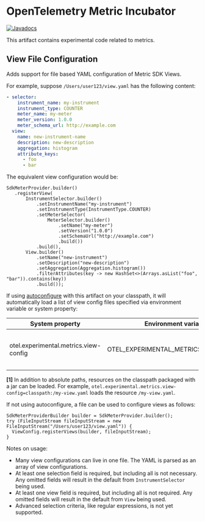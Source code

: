 # OpenTelemetry Metric Incubator

[![Javadocs][javadoc-image]][javadoc-url]

This artifact contains experimental code related to metrics.

## View File Configuration

Adds support for file based YAML configuration of Metric SDK Views.

For example, suppose `/Users/user123/view.yaml` has the following content:

```yaml
- selector:
    instrument_name: my-instrument
    instrument_type: COUNTER
    meter_name: my-meter
    meter_version: 1.0.0
    meter_schema_url: http://example.com
  view:
    name: new-instrument-name
    description: new-description
    aggregation: histogram
    attribute_keys:
      - foo
      - bar
```

The equivalent view configuration would be:

```
SdkMeterProvider.builder()
   .registerView(
       InstrumentSelector.builder()
           .setInstrumentName("my-instrument")
           .setInstrumentType(InstrumentType.COUNTER)
           .setMeterSelector(
               MeterSelector.builder()
                   .setName("my-meter")
                   .setVersion("1.0.0")
                   .setSchemaUrl("http://example.com")
                   .build())
           .build(),
       View.builder()
           .setName("new-instrument")
           .setDescription("new-description")
           .setAggregation(Aggregation.histogram())
           .filterAttributes(key -> new HashSet<>(Arrays.asList("foo", "bar")).contains(key))
           .build());
```

If using [autoconfigure](../autoconfigure) with this artifact on your classpath, it will automatically load a list of view config files specified via environment variable or system property:

| System property                       | Environment variable                  | Purpose                                              |
|---------------------------------------|---------------------------------------|------------------------------------------------------|
| otel.experimental.metrics.view-config | OTEL_EXPERIMENTAL_METRICS_VIEW_CONFIG | List of files containing view configuration YAML [1] |

**[1]** In addition to absolute paths, resources on the classpath packaged with a jar can be loaded.
For example, `otel.experimental.metrics.view-config=classpath:/my-view.yaml` loads the
resource `/my-view.yaml`.

If not using autoconfigure, a file can be used to configure views as follows:

```
SdkMeterProviderBuilder builder = SdkMeterProvider.builder();
try (FileInputStream fileInputStream = new FileInputStream("/Users/user123/view.yaml")) {
  ViewConfig.registerViews(builder, fileInputStream);
}
```

Notes on usage:

- Many view configurations can live in one file. The YAML is parsed as an array of view
  configurations.
- At least one selection field is required, but including all is not necessary. Any omitted fields
  will result in the default from `InstrumentSelector` being used.
- At least one view field is required, but including all is not required. Any omitted fields will
  result in the default from `View` being used.
- Advanced selection criteria, like regular expressions, is not yet supported.

[javadoc-image]: https://www.javadoc.io/badge/io.opentelemetry/opentelemetry-sdk-extension-metric-incubator

[javadoc-url]: https://www.javadoc.io/doc/io.opentelemetry/opentelemetry-sdk-extension-metric-incubator
